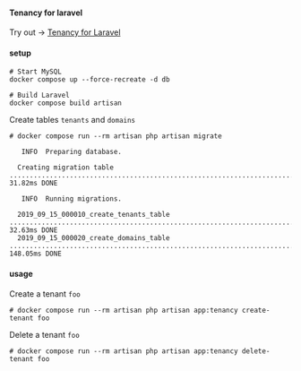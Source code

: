 #### Tenancy for laravel

Try out -> [Tenancy for Laravel](https://tenancyforlaravel.com/)

#### setup

```
# Start MySQL
docker compose up --force-recreate -d db

# Build Laravel
docker compose build artisan
```

Create tables `tenants` and `domains`

```
# docker compose run --rm artisan php artisan migrate

   INFO  Preparing database.

  Creating migration table ............................................................................................................ 31.82ms DONE

   INFO  Running migrations.

  2019_09_15_000010_create_tenants_table .............................................................................................. 32.63ms DONE
  2019_09_15_000020_create_domains_table ............................................................................................. 148.05ms DONE
```

#### usage

Create a tenant `foo`

```
# docker compose run --rm artisan php artisan app:tenancy create-tenant foo
```

Delete a tenant `foo`

```
# docker compose run --rm artisan php artisan app:tenancy delete-tenant foo
````
